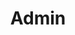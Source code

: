---
title: Admin
tags: 
keywords: 
last_updated: Dec 2, 2016
summary: 
sidebar: sp4_sidebar
permalink: sp4_authoring_admin.html
folder: sp4
---